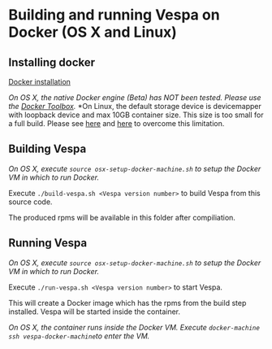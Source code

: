 
# Building and running Vespa on Docker (OS X and Linux)

## Installing docker
[Docker installation](https://docs.docker.com/engine/installation/)

*On OS X, the native Docker engine (Beta) has NOT been tested. Please use the [Docker Toolbox](https://www.docker.com/products/docker-toolbox).*
*On Linux, the default storage device is devicemapper with loopback device and max 10GB container size. This size is too small for a full build. Please see [here](http://www.projectatomic.io/blog/2016/03/daemon_option_basedevicesize/) and [here](http://www.projectatomic.io/blog/2015/06/notes-on-fedora-centos-and-docker-storage-drivers/) to overcome this limitation.

## Building Vespa
*On OS X, execute ```source osx-setup-docker-machine.sh``` to setup the Docker VM in which to run Docker.*

Execute ```./build-vespa.sh <Vespa version number>``` to build Vespa from this source code.

The produced rpms will be available in this folder after compiliation.

## Running Vespa
*On OS X, execute ```source osx-setup-docker-machine.sh``` to setup the Docker VM in which to run Docker.*

Execute ```./run-vespa.sh <Vespa version number>``` to start Vespa.

This will create a Docker image which has the rpms from the build step installed. Vespa will be started inside the container.

*On OS X, the container runs inside the Docker VM. Execute ```docker-machine ssh vespa-docker-machine```to enter the VM.*

